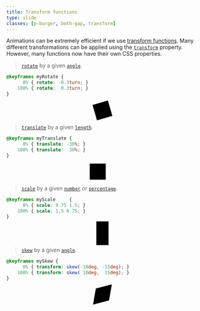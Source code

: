 ```yaml
---
title: Transform functions
type: slide
classes: [p-burger, both-gap, transform]
---
```


Animations can be extremely efficient if we use [transform functions].
Many different transformations can be applied using the [`transform`] property.
However, many functions now have their own CSS properties.


> [`rotate`] by a given [`angle`].

```css
@keyframes myRotate {
      0% { rotate: -0.3turn; }
    100% { rotate:  0.3turn; }
}
```

<div class="demo transform">
    <div class="rotated"></div>
</div>

> [`translate`] by a given [`length`].

```css
@keyframes myTranslate {
      0% { translate: -30%; } 
    100% { translate:  30%; }
}
```

<div class="demo transform">
    <div class="translated"></div>
</div>

> [`scale`] by a given [`number`] or [`percentage`].

```css
@keyframes myScale     {
      0% { scale: 0.75 1.5; } 
    100% { scale: 1.5 0.75; }
}
```

<div class="demo transform">
    <div class="scaled"></div>
</div>

> [`skew`] by a given [`angle`].

```css
@keyframes mySkew {
      0% { transform: skew(-10deg, -15deg); }
    100% { transform: skew( 10deg,  15deg); }
}
```

<div class="demo transform">
    <div class="skewed"></div>
</div>


<style>
.demo.transform {
    div {
        margin-inline: auto;
        width: 3em;
        aspect-ratio: 1;
        background-color: black;
        animation-duration: 1s;
        animation-direction: alternate;
        animation-iteration-count: infinite;
        animation-timing-function: ease-in-out;

        &.rotated { animation-name: myRotate; }
        &.translated { animation-name: myTranslate; }
        &.scaled { animation-name: myScale; }
        &.skewed { animation-name: mySkew; }
    }
}

@keyframes myRotate    { 0% { rotate: -0.3turn; } 100% { rotate: 0.3turn; }}
@keyframes myTranslate { 0% { translate: -30%; } 100% { translate: 30%; }}
@keyframes myScale     { 0% { scale: 0.75 1.5; } 100% { scale: 1.5 0.75; }}
@keyframes mySkew      { 0% { transform: skew(-10deg, -15deg); } 100% { transform: skew(10deg, 15deg); }}

</style>
[transform functions]: https://developer.mozilla.org/en-US/docs/Web/CSS/CSS_Functions#transform_functions
[`rotate`]: https://developer.mozilla.org/en-US/docs/Web/CSS/transform-function/rotate
[`translate`]: https://developer.mozilla.org/en-US/docs/Web/CSS/transform-function/translate
[`scale`]: https://developer.mozilla.org/en-US/docs/Web/CSS/transform-function/scale
[`angle`]: https://developer.mozilla.org/en-US/docs/Web/CSS/angle
[`length`]: https://developer.mozilla.org/en-US/docs/Web/CSS/length
[`number`]: https://developer.mozilla.org/en-US/docs/Web/CSS/number
[`percentage`]: https://developer.mozilla.org/en-US/docs/Web/CSS/percentage
[`transform`]: https://developer.mozilla.org/en-US/docs/Web/CSS/transform
[`skew`]: https://developer.mozilla.org/en-US/docs/Web/CSS/transform-function/skew